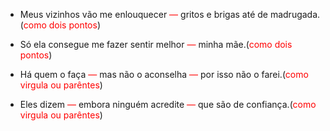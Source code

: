 - Meus vizinhos vão me enlouquecer <span style="color:#ff0000">—</span> gritos e brigas até de madrugada.(<span style="color:#ff0000">como dois pontos</span>)
- Só ela consegue me fazer sentir melhor <span style="color:#ff0000">—</span> minha mãe.(<span style="color:#ff0000">como dois pontos</span>)

- Há quem o faça <span style="color:#ff0000">—</span> mas não o aconselha <span style="color:#ff0000">—</span> por isso não o farei.(<span style="color:#ff0000">como virgula ou parêntes</span>)
- Eles dizem <span style="color:#ff0000">—</span> embora ninguém acredite <span style="color:#ff0000">— </span>que são de confiança.(<span style="color:#ff0000">como virgula ou parêntes</span>)
